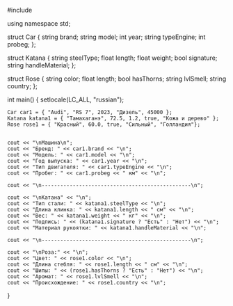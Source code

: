 #include <iostream>

using namespace std;

struct Car
{
	string brand;
	string model;
	int year;
	string typeEngine;
	int probeg;
};

struct Katana 
{
	string steelType;
	float length;
	float weight;
	bool signature;
	string handleMaterial;
};

struct Rose 
{
	string color;
	float length;
	bool hasThorns;
	string lvlSmell;
	string country;
};


int main() 
{
	setlocale(LC_ALL, "russian");
	
	Car car1 = { "Audi", "RS 7", 2023, "Дизель", 45000 };
	Katana katana1 = { "Тамахаганэ", 72.5, 1.2, true, "Кожа и дерево" };
	Rose rose1 = { "Красный", 60.0, true, "Сильный", "Голландия"};


	cout << "\nМашина\n";
	cout << "Бренд: " << car1.brand << "\n";
	cout << "Модель: " << car1.model << "\n";
	cout << "Год выпуска: " << car1.year << "\n";
	cout << "Тип двигателя: " << car1.typeEngine << "\n";
	cout << "Пробег: " << car1.probeg << " км" << "\n";

	cout << "\n------------------------------------------------\n";

	cout << "\nКатана" << "\n";
	cout << "Тип стали: " << katana1.steelType << "\n";
	cout << "Длина клинка: " << katana1.length << " см" << "\n";
	cout << "Вес: " << katana1.weight << " кг" << "\n";
	cout << "Подпись: " << (katana1.signature ? "Есть" : "Нет") << "\n";
	cout << "Материал рукоятки: " << katana1.handleMaterial << "\n";

	cout << "\n------------------------------------------------\n";

	cout << "\nРоза:" << "\n";
	cout << "Цвет: " << rose1.color << "\n";
	cout << "Длина стебля: " << rose1.length << " см" << "\n";
	cout << "Шипы: " << (rose1.hasThorns ? "Есть" : "Нет") << "\n";
	cout << "Аромат: " << rose1.lvlSmell << "\n";
	cout << "Происхождение: " << rose1.country << "\n";

}
